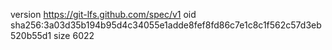 version https://git-lfs.github.com/spec/v1
oid sha256:3a03d35b194b95d4c34055e1adde8fef8fd86c7e1c8c1f562c57d3eb520b55d1
size 6022
